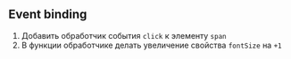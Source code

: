 ## Event binding

1. Добавить обработчик события `click` к элементу `span`
2. В функции обработчике делать увеличение свойства `fontSize` на `+1`
